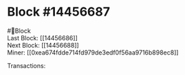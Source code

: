 
Block #14456687
===============
  
#🧊Block  
Last Block: [[14456686]]  
Next Block: [[14456688]]  
Miner: [[0xea674fdde714fd979de3edf0f56aa9716b898ec8]]  

 Transactions: